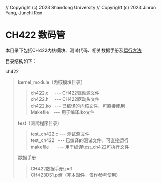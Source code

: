 // Copyright (c) 2023 Shandong University
// Copyright (c) 2023 Jinrun Yang, Junchi Ren

# CH422 数码管

本目录下包括CH422内核模块、测试代码、相关数据手册及[运行方法](#运行方法)

目录结构如下：

ch422  
>kernel_module（内核模块目录）
>>ch422.c &nbsp;&nbsp;&nbsp; ---  CH422驱动源文件  
>>ch422.h &nbsp;&nbsp;&nbsp; ---  CH422驱动头文件  
>>ch422.ko &nbsp; ---  已编译的内核文件，可直接使用  
>>Makefile &nbsp;&nbsp; ---  用于编译.ko文件  
>> 
>test（测试程序目录）  
>>test_ch422.c  ---  测试源文件  
>>test_ch422 &nbsp; ---  已编译的测试文件，可直接运行  
>>makefile &nbsp;&nbsp;&nbsp;&nbsp;&nbsp; ---  用于编译test_ch422可执行文件  
>>
>数据手册
>>CH422数据手册.pdf  
>>CH423DS1.pdf（非本固件，仅作参考使用）
